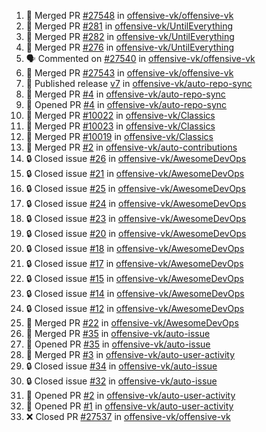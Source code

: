 <!--START_SECTION:activity-->
1. 🎉 Merged PR [#27548](https://github.com/offensive-vk/offensive-vk/pull/27548) in [offensive-vk/offensive-vk](https://github.com/offensive-vk/offensive-vk)
2. 🎉 Merged PR [#281](https://github.com/offensive-vk/UntilEverything/pull/281) in [offensive-vk/UntilEverything](https://github.com/offensive-vk/UntilEverything)
3. 🎉 Merged PR [#282](https://github.com/offensive-vk/UntilEverything/pull/282) in [offensive-vk/UntilEverything](https://github.com/offensive-vk/UntilEverything)
4. 🎉 Merged PR [#276](https://github.com/offensive-vk/UntilEverything/pull/276) in [offensive-vk/UntilEverything](https://github.com/offensive-vk/UntilEverything)
5. 🗣 Commented on [#27540](https://github.com/offensive-vk/offensive-vk/pull/27540#issuecomment-2536092395) in [offensive-vk/offensive-vk](https://github.com/offensive-vk/offensive-vk)
6. 🎉 Merged PR [#27543](https://github.com/offensive-vk/offensive-vk/pull/27543) in [offensive-vk/offensive-vk](https://github.com/offensive-vk/offensive-vk)
7. 🚀 Published release [v7](https://github.com/offensive-vk/auto-repo-sync/releases/tag/v7) in [offensive-vk/auto-repo-sync](https://github.com/offensive-vk/auto-repo-sync)
8. 🎉 Merged PR [#4](https://github.com/offensive-vk/auto-repo-sync/pull/4) in [offensive-vk/auto-repo-sync](https://github.com/offensive-vk/auto-repo-sync)
9. 💪 Opened PR [#4](https://github.com/offensive-vk/auto-repo-sync/pull/4) in [offensive-vk/auto-repo-sync](https://github.com/offensive-vk/auto-repo-sync)
10. 🎉 Merged PR [#10022](https://github.com/offensive-vk/Classics/pull/10022) in [offensive-vk/Classics](https://github.com/offensive-vk/Classics)
11. 🎉 Merged PR [#10023](https://github.com/offensive-vk/Classics/pull/10023) in [offensive-vk/Classics](https://github.com/offensive-vk/Classics)
12. 🎉 Merged PR [#10019](https://github.com/offensive-vk/Classics/pull/10019) in [offensive-vk/Classics](https://github.com/offensive-vk/Classics)
13. 🎉 Merged PR [#2](https://github.com/offensive-vk/auto-contributions/pull/2) in [offensive-vk/auto-contributions](https://github.com/offensive-vk/auto-contributions)
14. 🔒 Closed issue [#26](https://github.com/offensive-vk/AwesomeDevOps/issues/26) in [offensive-vk/AwesomeDevOps](https://github.com/offensive-vk/AwesomeDevOps)
15. 🔒 Closed issue [#21](https://github.com/offensive-vk/AwesomeDevOps/issues/21) in [offensive-vk/AwesomeDevOps](https://github.com/offensive-vk/AwesomeDevOps)
16. 🔒 Closed issue [#25](https://github.com/offensive-vk/AwesomeDevOps/issues/25) in [offensive-vk/AwesomeDevOps](https://github.com/offensive-vk/AwesomeDevOps)
17. 🔒 Closed issue [#24](https://github.com/offensive-vk/AwesomeDevOps/issues/24) in [offensive-vk/AwesomeDevOps](https://github.com/offensive-vk/AwesomeDevOps)
18. 🔒 Closed issue [#23](https://github.com/offensive-vk/AwesomeDevOps/issues/23) in [offensive-vk/AwesomeDevOps](https://github.com/offensive-vk/AwesomeDevOps)
19. 🔒 Closed issue [#20](https://github.com/offensive-vk/AwesomeDevOps/issues/20) in [offensive-vk/AwesomeDevOps](https://github.com/offensive-vk/AwesomeDevOps)
20. 🔒 Closed issue [#18](https://github.com/offensive-vk/AwesomeDevOps/issues/18) in [offensive-vk/AwesomeDevOps](https://github.com/offensive-vk/AwesomeDevOps)
21. 🔒 Closed issue [#17](https://github.com/offensive-vk/AwesomeDevOps/issues/17) in [offensive-vk/AwesomeDevOps](https://github.com/offensive-vk/AwesomeDevOps)
22. 🔒 Closed issue [#15](https://github.com/offensive-vk/AwesomeDevOps/issues/15) in [offensive-vk/AwesomeDevOps](https://github.com/offensive-vk/AwesomeDevOps)
23. 🔒 Closed issue [#14](https://github.com/offensive-vk/AwesomeDevOps/issues/14) in [offensive-vk/AwesomeDevOps](https://github.com/offensive-vk/AwesomeDevOps)
24. 🔒 Closed issue [#12](https://github.com/offensive-vk/AwesomeDevOps/issues/12) in [offensive-vk/AwesomeDevOps](https://github.com/offensive-vk/AwesomeDevOps)
25. 🎉 Merged PR [#22](https://github.com/offensive-vk/AwesomeDevOps/pull/22) in [offensive-vk/AwesomeDevOps](https://github.com/offensive-vk/AwesomeDevOps)
26. 🎉 Merged PR [#35](https://github.com/offensive-vk/auto-issue/pull/35) in [offensive-vk/auto-issue](https://github.com/offensive-vk/auto-issue)
27. 💪 Opened PR [#35](https://github.com/offensive-vk/auto-issue/pull/35) in [offensive-vk/auto-issue](https://github.com/offensive-vk/auto-issue)
28. 🎉 Merged PR [#3](https://github.com/offensive-vk/auto-user-activity/pull/3) in [offensive-vk/auto-user-activity](https://github.com/offensive-vk/auto-user-activity)
29. 🔒 Closed issue [#34](https://github.com/offensive-vk/auto-issue/issues/34) in [offensive-vk/auto-issue](https://github.com/offensive-vk/auto-issue)
30. 🔒 Closed issue [#32](https://github.com/offensive-vk/auto-issue/issues/32) in [offensive-vk/auto-issue](https://github.com/offensive-vk/auto-issue)
31. 💪 Opened PR [#2](https://github.com/offensive-vk/auto-user-activity/pull/2) in [offensive-vk/auto-user-activity](https://github.com/offensive-vk/auto-user-activity)
32. 💪 Opened PR [#1](https://github.com/offensive-vk/auto-user-activity/pull/1) in [offensive-vk/auto-user-activity](https://github.com/offensive-vk/auto-user-activity)
33. ❌ Closed PR [#27537](https://github.com/offensive-vk/offensive-vk/pull/27537) in [offensive-vk/offensive-vk](https://github.com/offensive-vk/offensive-vk)
<!--END_SECTION:activity-->
